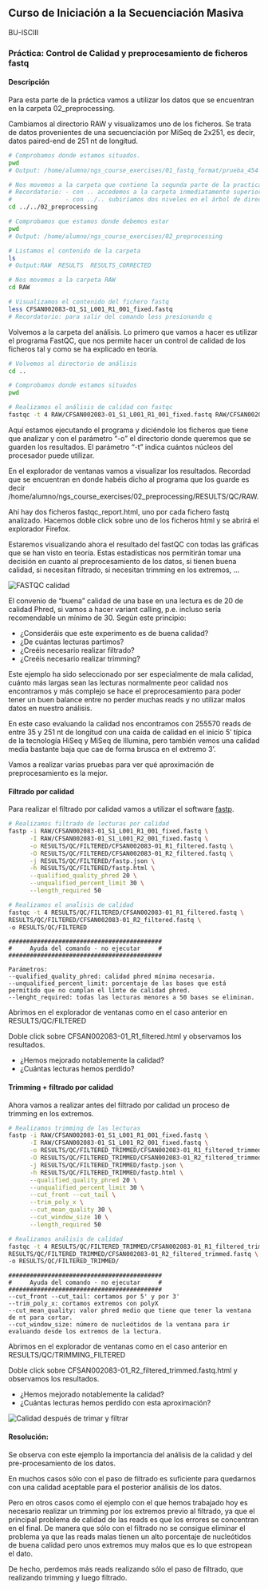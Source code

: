 ## Curso de Iniciación a la Secuenciación Masiva
BU-ISCIII

### Práctica: Control de Calidad y preprocesamiento de ficheros fastq

#### Descripción
Para esta parte de la práctica vamos a utilizar los datos que se encuentran en la carpeta 02_preprocessing.

Cambiamos al directorio RAW y visualizamos uno de los ficheros. Se trata de datos provenientes de una secuenciación por MiSeq de 2x251, es decir, datos paired-end de 251 nt de longitud.

```bash
# Comprobamos donde estamos situados.
pwd
# Output: /home/alumno/ngs_course_exercises/01_fastq_format/prueba_454

# Nos movemos a la carpeta que contiene la segunda parte de la practica
# Recordatorio: - con .. accedemos a la carpeta inmediatamente superior a la que nos encontramos.
#               - con ../.. subiríamos dos niveles en el árbol de directorios.
cd ../../02_preprocessing

# Comprobamos que estamos donde debemos estar
pwd
# Output: /home/alumno/ngs_course_exercises/02_preprocessing

# Listamos el contenido de la carpeta
ls
# Output:RAW  RESULTS  RESULTS_CORRECTED

# Nos movemos a la carpeta RAW
cd RAW

# Visualizamos el contenido del fichero fastq
less CFSAN002083-01_S1_L001_R1_001_fixed.fastq
# Recordatorio: para salir del comando less presionando q
```

Volvemos a la carpeta del análisis. Lo primero que vamos a hacer es utilizar el programa FastQC, que nos permite hacer un control de calidad de los ficheros tal y como se ha explicado en teoría.

```bash
# Volvemos al directorio de análisis
cd ..

# Comprobamos donde estamos situados
pwd

# Realizamos el análisis de calidad con fastqc
fastqc -t 4 RAW/CFSAN002083-01_S1_L001_R1_001_fixed.fastq RAW/CFSAN002083-01_S1_L001_R2_001_fixed.fastq -o RESULTS/QC/RAW
```

Aquí estamos ejecutando el programa y diciéndole los ficheros que tiene que analizar y con el parámetro “-o” el directorio donde queremos que se guarden los resultados. El parámetro “-t” indica cuántos núcleos del procesador puede utilizar.

En el explorador de ventanas vamos a visualizar los resultados. Recordad que se encuentran en donde habéis dicho al programa que los guarde es decir /home/alumno/ngs_course_exercises/02_preprocessing/RESULTS/QC/RAW.

Ahí hay dos ficheros fastqc_report.html, uno por cada fichero fastq analizado. Hacemos doble click sobre uno de los ficheros html y se abrirá el explorador Firefox.

Estaremos visualizando ahora el resultado del fastQC con todas las gráficas que se han visto en teoría. Estas estadísticas nos permitirán tomar una decisión en cuanto al preprocesamiento de los datos, si tienen buena calidad, si necesitan filtrado, si necesitan trimming en los extremos, ...

![FASTQC calidad](img/quality.png)

El convenio de “buena” calidad de una base en una lectura es de 20 de calidad Phred, si vamos a hacer variant calling, p.e. incluso sería recomendable un mínimo de 30. Según este principio:

* ¿Consideráis que este experimento es de buena calidad?
* ¿De cuántas lecturas partimos?
* ¿Creéis necesario realizar filtrado?
* ¿Creéis necesario realizar trimming?

Este ejemplo ha sido seleccionado por ser especialmente de mala calidad, cuánto más largas sean las lecturas normalmente peor calidad nos encontramos y más complejo se hace el preprocesamiento para poder tener un buen balance entre no perder muchas reads y no utilizar malos datos en nuestro análisis.

En este caso evaluando la calidad nos encontramos con 255570 reads de entre 35 y 251 nt de longitud con una caída de calidad en el inicio 5’ típica de la tecnología HiSeq y MiSeq de Illumina, pero también vemos una calidad media bastante baja que cae de forma brusca en el extremo 3’.

Vamos a realizar varias pruebas para ver qué aproximación de preprocesamiento es la mejor.

#### Filtrado por calidad

Para realizar el filtrado por calidad vamos a utilizar el software [fastp](https://github.com/OpenGene/fastp).

```bash
# Realizamos filtrado de lecturas por calidad
fastp -i RAW/CFSAN002083-01_S1_L001_R1_001_fixed.fastq \
      -I RAW/CFSAN002083-01_S1_L001_R2_001_fixed.fastq \
      -o RESULTS/QC/FILTERED/CFSAN002083-01_R1_filtered.fastq \
      -O RESULTS/QC/FILTERED/CFSAN002083-01_R2_filtered.fastq \
      -j RESULTS/QC/FILTERED/fastp.json \
      -h RESULTS/QC/FILTERED/fastp.html \
      --qualified_quality_phred 20 \
      --unqualified_percent_limit 30 \
      --length_required 50

# Realizamos el anaĺisis de calidad
fastqc -t 4 RESULTS/QC/FILTERED/CFSAN002083-01_R1_filtered.fastq \
RESULTS/QC/FILTERED/CFSAN002083-01_R2_filtered.fastq \
-o RESULTS/QC/FILTERED
```

```
###########################################
#     Ayuda del comando - no ejecutar     #
###########################################

Parámetros:
--qualified_quality_phred: calidad phred mínima necesaria.
--unqualified_percent_limit: porcentaje de las bases que está permitido que no cumplan el límte de calidad phred.
--lenght_required: todas las lecturas menores a 50 bases se eliminan.
```

Abrimos en el explorador de ventanas como en el caso anterior en RESULTS/QC/FILTERED

Doble click sobre CFSAN002083-01_R1_filtered.html y observamos los resultados.
* ¿Hemos mejorado notablemente la calidad?
* ¿Cuántas lecturas hemos perdido?

#### Trimming + filtrado por calidad

Ahora vamos a realizar antes del filtrado por calidad un proceso de trimming en los extremos.

```bash
# Realizamos trimming de las lecturas
fastp -i RAW/CFSAN002083-01_S1_L001_R1_001_fixed.fastq \
      -I RAW/CFSAN002083-01_S1_L001_R2_001_fixed.fastq \
      -o RESULTS/QC/FILTERED_TRIMMED/CFSAN002083-01_R1_filtered_trimmed.fastq \
      -O RESULTS/QC/FILTERED_TRIMMED/CFSAN002083-01_R2_filtered_trimmed.fastq \
      -j RESULTS/QC/FILTERED_TRIMMED/fastp.json \
      -h RESULTS/QC/FILTERED_TRIMMED/fastp.html \
      --qualified_quality_phred 20 \
      --unqualified_percent_limit 30 \
      --cut_front --cut_tail \
      --trim_poly_x \
      --cut_mean_quality 30 \
      --cut_window_size 10 \
      --length_required 50

# Realizamos análisis de calidad
fastqc -t 4 RESULTS/QC/FILTERED_TRIMMED/CFSAN002083-01_R1_filtered_trimmed.fastq \
RESULTS/QC/FILTERED_TRIMMED/CFSAN002083-01_R2_filtered_trimmed.fastq \
-o RESULTS/QC/FILTERED_TRIMMED/
```

```
###########################################
#     Ayuda del comando - no ejecutar     #
###########################################
--cut_front --cut_tail: cortamos por 5' y por 3'
--trim_poly_x: cortamos extremos con polyX
--cut_mean_quality: valor phred medio que tiene que tener la ventana de nt para cortar.
--cut_window_size: número de nucleótidos de la ventana para ir evaluando desde los extremos de la lectura.
```

Abrimos en el explorador de ventanas como en el caso anterior en  RESULTS/QC/TRIMMING_FILTERED

Doble click sobre CFSAN002083-01_R2_filtered_trimmed.fastq.html y observamos los resultados.
* ¿Hemos mejorado notablemente la calidad?
* ¿Cuántas lecturas hemos perdido con esta aproximación?

![Calidad después de trimar y filtrar](img/quality_postprocessing.png)

#### Resolución:

Se observa con este ejemplo la importancia del análisis de la calidad y del pre-procesamiento de los datos.

En muchos casos sólo con el paso de filtrado es suficiente para quedarnos con una calidad aceptable para el posterior análisis de los datos.

Pero en otros casos como el ejemplo con el que hemos trabajado hoy es necesario realizar un trimming por los extremos previo al filtrado, ya que el principal problema de calidad de las reads es que los errores se concentran en el final. De manera que sólo con el filtrado no se consigue eliminar el problema ya que las reads malas tienen un alto porcentaje de nucleótidos de buena calidad pero unos extremos muy malos que es lo que estropean el dato.

De hecho, perdemos más reads realizando sólo el paso de filtrado, que realizando trimming y luego filtrado.
